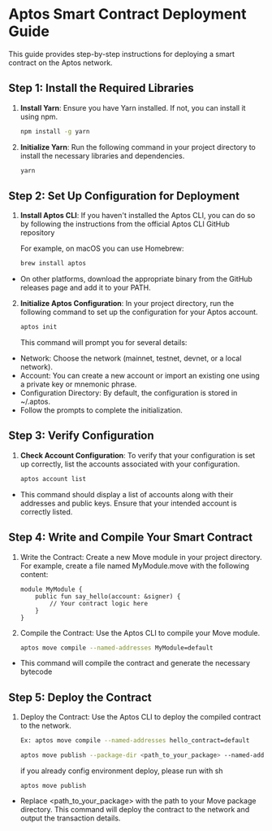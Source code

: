 # Aptos Smart Contract Deployment Guide

This guide provides step-by-step instructions for deploying a smart contract on the Aptos network.

## Step 1: Install the Required Libraries

1. **Install Yarn**: Ensure you have Yarn installed. If not, you can install it using npm.
   ```sh
   npm install -g yarn
   ```
2. **Initialize Yarn**: Run the following command in your project directory to install the necessary libraries and dependencies.
   ```sh
   yarn
   ```

## Step 2: Set Up Configuration for Deployment

1. **Install Aptos CLI**: If you haven't installed the Aptos CLI, you can do so by following the instructions from the official Aptos CLI GitHub repository

   For example, on macOS you can use Homebrew:

   ```sh
   brew install aptos
   ```

- On other platforms, download the appropriate binary from the GitHub releases page and add it to your PATH.

2. **Initialize Aptos Configuration**: In your project directory, run the following command to set up the configuration for your Aptos account.
   ```sh
   aptos init
   ```
   This command will prompt you for several details:

- Network: Choose the network (mainnet, testnet, devnet, or a local network).
- Account: You can create a new account or import an existing one using a private key or mnemonic phrase.
- Configuration Directory: By default, the configuration is stored in ~/.aptos.
- Follow the prompts to complete the initialization.

## Step 3: Verify Configuration

1. **Check Account Configuration**: To verify that your configuration is set up correctly, list the accounts associated with your configuration.
   ```sh
   aptos account list
   ```

- This command should display a list of accounts along with their addresses and public keys. Ensure that your intended account is correctly listed.

## Step 4: Write and Compile Your Smart Contract

1. Write the Contract: Create a new Move module in your project directory. For example, create a file named MyModule.move with the following content:
   ```move
   module MyModule {
       public fun say_hello(account: &signer) {
           // Your contract logic here
       }
   }
   ```
2. Compile the Contract: Use the Aptos CLI to compile your Move module.
   ```sh
   aptos move compile --named-addresses MyModule=default
   ```

- This command will compile the contract and generate the necessary bytecode

## Step 5: Deploy the Contract

1. Deploy the Contract: Use the Aptos CLI to deploy the compiled contract to the network.

   ```sh
   Ex: aptos move compile --named-addresses hello_contract=default

   aptos move publish --package-dir <path_to_your_package> --named-addresses MyModule=default
   ```

   if you already config environment deploy, please run with sh

   ```
   aptos move publish
   ```

- Replace <path_to_your_package> with the path to your Move package directory. This command will deploy the contract to the network and output the transaction details.
